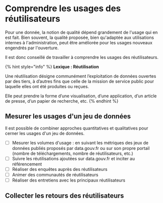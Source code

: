 # Comprendre les usages des réutilisateurs

Pour une donnée, la notion de qualité dépend grandement de l'usage qui en est fait. Bien souvent, la qualité proposée, bien qu'adaptée aux utilisations internes à l'administration, peut être améliorée pour les usages nouveaux engendrés par l'ouverture.

Il est donc conseillé de travailler à comprendre les usages des réutilisateurs.



{% hint style="info" %}
**Lexique : Réutilisation**

Une réutilisation désigne communément l’exploitation de données ouvertes par des tiers, à d’autres fins que celle de la mission de service public pour laquelle elles ont été produites ou reçues.&#x20;

Elle peut prendre la forme d’une visualisation, d’une application, d’un article de presse, d’un papier de recherche, etc.
{% endhint %}

## Mesurer les usages d'un jeu de données

Il est possible de combiner approches quantitatives et qualitatives pour cerner les usages d'un jeu de données.

* [ ] Mesurer les volumes d'usage : en suivant les métriques des jeux de données publiés proposés par data.gouv.fr ou sur son propre portail (nombre de téléchargements, nombre de réutilisateurs, etc.)&#x20;
* [ ] Suivre les réutilisations ajoutées sur data.gouv.fr et inciter au référencement&#x20;
* [ ] Réaliser des enquêtes auprès des réutilisateurs
* [ ] Animer des communautés de réutilisateurs
* [ ] Réaliser des entretiens avec les principaux réutilisateurs&#x20;

## Collecter les retours des réutilisateurs
